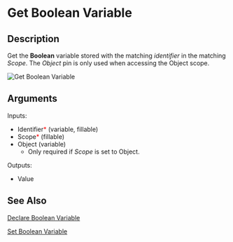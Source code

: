 # Get Boolean Variable

## Description

Get the **Boolean** variable stored with the matching _identifier_ in the matching _Scope_. The _Object_ pin is only used when accessing the Object scope.

![Get Boolean Variable](../../.gitbook\assets\images\scripting\variables-advanced\get-boolean-variable.png)

## Arguments

Inputs:

* Identifier<span style="color:red">*</span> (variable, fillable)
* Scope<span style="color:red">*</span> (fillable)
* Object (variable)
  * Only required if _Scope_ is set to Object.

Outputs:

* Value

## See Also

[Declare Boolean Variable](declare-boolean-variable.md)

[Set Boolean Variable](set-boolean-variable.md)
